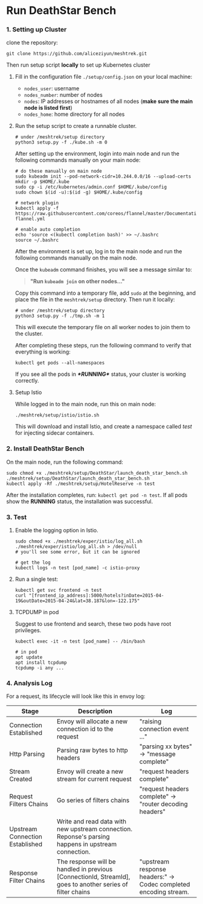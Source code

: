 # Run DeathStar Bench

### 1. Setting up Cluster

clone the repository:

```shell
git clone https://github.com/aliceziyun/meshtrek.git
```

Then run setup script **locally** to set up Kubernetes cluster

1. Fill in the configuration file `./setup/config.json` on your local machine:

   - `nodes_user`: username
   - `nodes_number`: number of nodes
   - `nodes`: IP addresses or hostnames of all nodes (**make sure the main node is listed first**)
   - `nodes_home`: home directory for all nodes

2. Run the setup script to create a runnable cluster.

   ```shell
   # under /meshtrek/setup directory
   python3 setup.py -f ./kube.sh -m 0
   ```

   After setting up the environment, login into main node and run the following commands manually on your main node:

   ```shell
   # do these manually on main node
   sudo kubeadm init --pod-network-cidr=10.244.0.0/16 --upload-certs
   mkdir -p $HOME/.kube
   sudo cp -i /etc/kubernetes/admin.conf $HOME/.kube/config
   sudo chown $(id -u):$(id -g) $HOME/.kube/config
   
   # network plugin
   kubectl apply -f https://raw.githubusercontent.com/coreos/flannel/master/Documentation/kube-flannel.yml
   
   # enable auto completion
   echo 'source <(kubectl completion bash)' >> ~/.bashrc
   source ~/.bashrc
   ```

   After the environment is set up, log in to the main node and run the following commands manually on the main node.

   Once the `kubeadm` command finishes, you will see a message similar to:

   > **"Run `kubeadm join` on other nodes..."**

   Copy this command into a temporary file, add `sudo` at the beginning, and place the file in the `meshtrek/setup` directory. Then run it locally:

   ```shell
   # under /meshtrek/setup directory
   python3 setup.py -f ./tmp.sh -m 1
   ```

   This will execute the temporary file on all worker nodes to join them to the cluster.

   After completing these steps, run the following command to verify that everything is working:

   ```shell
   kubectl get pods --all-namespaces
   ```

   If you see all the pods in ***\*RUNNING\**** status, your cluster is working correctly.

3. Setup Istio

   While logged in to the main node, run this on main node:

   ```shell
   ./meshtrek/setup/istio/istio.sh
   ```

   This will download and install Istio, and create a namespace called *test* for injecting sidecar containers.

### 2. Install DeathStar Bench

On the main node, run the following command:

```shell
sudo chmod +x ./meshtrek/setup/DeathStar/launch_death_star_bench.sh
./meshtrek/setup/DeathStar/launch_death_star_bench.sh
kubectl apply -Rf ./meshtrek/setup/HotelReserve -n test
```

After the installation completes, run: `kubectl get pod -n test`. If all pods show the **RUNNING** status, the installation was successful.

### 3. Test

1. Enable the logging option in Istio.

   ```shell
   sudo chmod +x ./meshtrek/exper/istio/log_all.sh
   ./meshtrek/exper/istio/log_all.sh > /dev/null
   # you'll see some error, but it can be ignored
   
   # get the log
   kubectl logs -n test [pod_name] -c istio-proxy
   ```

2. Run a single test:

   ```shell
   kubectl get svc frontend -n test
   curl "[frontend_ip_address]:5000/hotels?inDate=2015-04-19&outDate=2015-04-24&lat=38.187&lon=-122.175"
   ```

3. TCPDUMP in pod

   Suggest to use frontend and search, these two pods have root privileges.

   ```shell
   kubectl exec -it -n test [pod_name] -- /bin/bash
   
   # in pod
   apt update
   apt install tcpdump
   tcpdump -i any ...
   ```

### 4. Analysis Log

For a request, its lifecycle will look like this in envoy log:

| Stage                           | Description                                                  | Log                                                          |
| ------------------------------- | ------------------------------------------------------------ | ------------------------------------------------------------ |
| Connection Established          | Envoy will allocate a new connection id to the request       | "raising connection event ..."                               |
| Http Parsing                    | Parsing raw bytes to http headers                            | "parsing xx bytes" -> "message complete"                     |
| Stream Created                  | Envoy will create a new stream for current request           | "request headers complete"                                   |
| Request Filters Chains          | Go series of filters chains                                  | "request headers complete" -> "router decoding headers"      |
| Upstream Connection Established | Write and read data with new upstream connection. Reponse's parsing happens in upstream connection. |                                                              |
| Response Filter Chains          | The response will be handled in previous [ConnectionId, StreamId], goes to another series of filter chains | "upstream response headers:" -> Codec completed encoding stream. |

